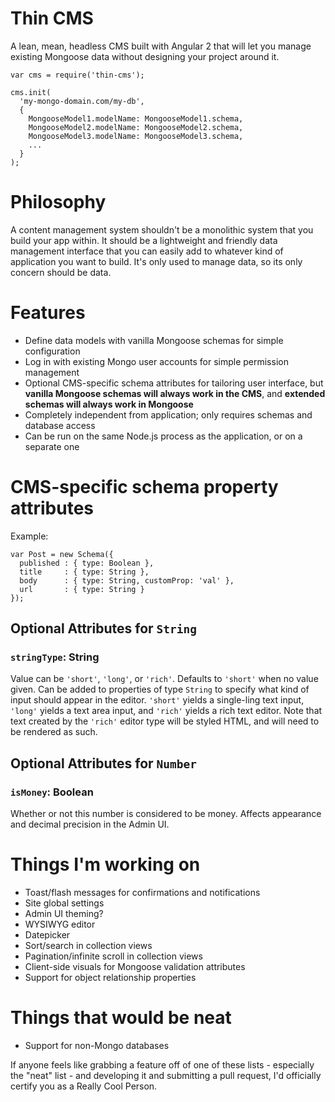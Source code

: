 # Thin CMS
A lean, mean, headless CMS built with Angular 2 that will let you manage existing Mongoose data without designing your project around it.

```
var cms = require('thin-cms');

cms.init(
  'my-mongo-domain.com/my-db',
  {
    MongooseModel1.modelName: MongooseModel1.schema,
    MongooseModel2.modelName: MongooseModel2.schema,
    MongooseModel3.modelName: MongooseModel3.schema,
    ...
  }
);
```

# Philosophy
A content management system shouldn't be a monolithic system that you build your app 
within. It should be a lightweight and friendly data management interface that you can easily add to whatever 
kind of application you want to build. It's only used to manage data, so its only concern should be data.

# Features
- Define data models with vanilla Mongoose schemas for simple configuration
- Log in with existing Mongo user accounts for simple permission management
- Optional CMS-specific schema attributes for tailoring user interface, but **vanilla 
Mongoose schemas will always work in the CMS**, and **extended schemas will 
always work in Mongoose**
- Completely independent from application; only requires schemas and database access
- Can be run on the same Node.js process as the application, or on a separate one

# CMS-specific schema property attributes
Example:
```
var Post = new Schema({
  published : { type: Boolean },
  title     : { type: String },
  body      : { type: String, customProp: 'val' },
  url       : { type: String }
});
```

## Optional Attributes for `String`
### `stringType`: String
Value can be `'short'`, `'long'`, or `'rich'`. Defaults to `'short'` when 
no value given. Can be added to properties of type `String` to specify what kind of input 
should appear in the editor. `'short'` yields a single-ling text input, `'long'` yields a 
text area input, and `'rich'` yields a rich text editor. Note that text created by the 
`'rich'` editor type will be styled HTML, and will need to be rendered as such.

## Optional Attributes for `Number`
### `isMoney`: Boolean
Whether or not this number is considered to be money. Affects appearance
and decimal precision in the Admin UI.

# Things I'm working on
- Toast/flash messages for confirmations and notifications
- Site global settings
- Admin UI theming?
- WYSIWYG editor
- Datepicker
- Sort/search in collection views
- Pagination/infinite scroll in collection views
- Client-side visuals for Mongoose validation attributes
- Support for object relationship properties

# Things that would be neat
- Support for non-Mongo databases

If anyone feels like grabbing a feature off of one of these lists - especially the "neat" list - and developing it and submitting a pull request, I'd officially certify you as a Really Cool Person.
